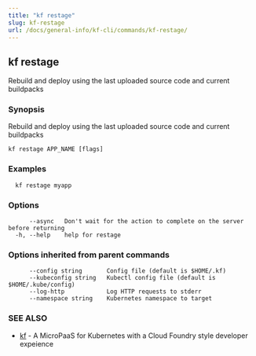 ```yaml
---
title: "kf restage"
slug: kf-restage
url: /docs/general-info/kf-cli/commands/kf-restage/
---
```

## kf restage

Rebuild and deploy using the last uploaded source code and current buildpacks

### Synopsis

Rebuild and deploy using the last uploaded source code and current buildpacks

```
kf restage APP_NAME [flags]
```

### Examples

```
  kf restage myapp
```

### Options

```
      --async   Don't wait for the action to complete on the server before returning
  -h, --help    help for restage
```

### Options inherited from parent commands

```
      --config string       Config file (default is $HOME/.kf)
      --kubeconfig string   Kubectl config file (default is $HOME/.kube/config)
      --log-http            Log HTTP requests to stderr
      --namespace string    Kubernetes namespace to target
```

### SEE ALSO

* [kf](/docs/general-info/kf-cli/commands/kf/)	 - A MicroPaaS for Kubernetes with a Cloud Foundry style developer expeience

